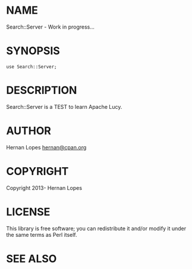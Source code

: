 # NAME

Search::Server - Work in progress... 

# SYNOPSIS

    use Search::Server;

# DESCRIPTION

Search::Server is a TEST to learn Apache Lucy.

# AUTHOR

Hernan Lopes <hernan@cpan.org>

# COPYRIGHT

Copyright 2013- Hernan Lopes

# LICENSE

This library is free software; you can redistribute it and/or modify
it under the same terms as Perl itself.

# SEE ALSO
